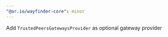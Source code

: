```yaml
---
"@ar.io/wayfinder-core": minor
---
```


Add `TrustedPeersGatewaysProvider` as optional gateway provider
